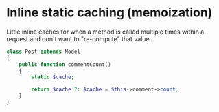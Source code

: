 # Inline static caching (memoization)

Little inline caches for when a method is called multiple times within a request and don't want to "re-compute" that value.
```php
class Post extends Model
{
    public function commentCount()
    {
        static $cache;

        return $cache ?: $cache = $this->comment->count;
    }
}
```
